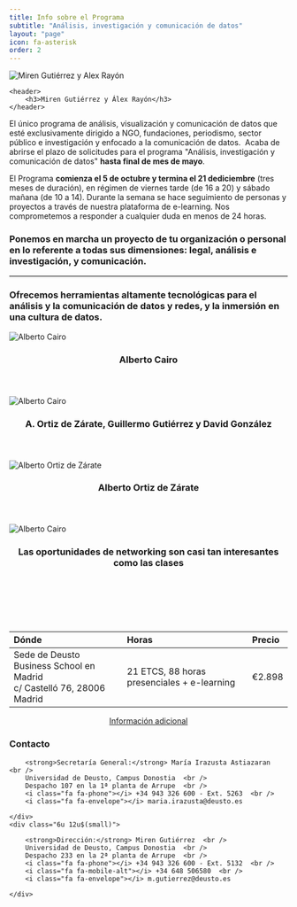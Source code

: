 ```yaml
---
title: Info sobre el Programa
subtitle: "Análisis, investigación y comunicación de datos"
layout: "page"
icon: fa-asterisk
order: 2
---
```


<span class="image right item">
    <img src="{{ 'assets/images/info/deusto-datacom-mirengutierrez-alexrayon.jpg' | relative_url }}" alt="Miren Gutiérrez y Alex Rayón" />
    
    <header>
        <h3>Miren Gutiérrez y Álex Rayón</h3>
    </header>
</span>

El único programa ​de análisis, visualización y comunicación de datos que esté exclusivamente dirigido a NGO, fundaciones, periodismo, sector público​ ​e investigación y enfocado a la comunicación de datos. ​
Acaba de abrirse el plazo de solicitudes​ para el programa "Análisis, investigación y comunicación de datos"​ **hasta final de mes​ de mayo**.​

El Programa **comienza e​l 5 de​ octubre y termina e​l 21 de​ diciembre** (tres meses de duración), en régimen de viernes tarde (de 16 a 20) y sábado mañana (de 10 a 14).​ Durante la semana se hace seguimiento de personas y proyectos a través de nuestra plataforma de e-learning. Nos comprometemos a responder a cualquier duda en menos de 24 horas.​

### Ponemos en marcha un proyecto de tu organización o personal en lo referente a todas sus dimensiones: legal, análisis e investigación, y comunicación. 

<hr style="border-top:solid 1px #ccc" />

### Ofrecemos herramientas altamente tecnológicas para​ el análisis y​ la comunicación de datos​ y redes, ​y la ​inmersión en una cultura de datos. 

<div class="row">
    <div class="6u (mobile)">
        <div class="item">
            <img class="image fit" src="{{ 'assets/images/info/deusto-datacom-albertocairo.jpg' | relative_url }}" alt="Alberto Cairo" />
            <header>
                <h3>Alberto Cairo</h3>
            </header>
        </div>
        <div class="item">
            <img class="image fit" src="{{ 'assets/images/info/deusto-datacom-alorza-ggalmazor-ketari.jpg' | relative_url }}" alt="Alberto Cairo" />
            <header>
                <h3>A. Ortiz de Zárate, Guillermo Gutiérrez y David González</h3>
            </header>
        </div>
    </div>  
    <div class="6u$ (mobile)">
        <div class="item">
            <img  class="image fit" src="{{ 'assets/images/info/deusto-datacom-alorza.jpg' | relative_url }}" alt="Alberto Ortiz de Zárate" />
            <header>
                <h3>Alberto Ortiz de Zárate</h3>
            </header>
        </div>
        <div class="item">
            <img class="image fit" src="{{ 'assets/images/info/deusto-datacom-comida.jpg' | relative_url }}" alt="Alberto Cairo" />
            <header>
                <h3>Las oportunidades de networking son casi tan interesantes como las clases</h3>
            </header>
        </div>
    </div>
  </div>

<div style="height:3em;"></div>

| Dónde                                                                      | Horas                                       | Precio |
|:---------------------------------------------------------------------------|:--------------------------------------------|:-------|
| Sede de Deusto Business School en Madrid<br />c/ Castelló 76, 28006 Madrid | 21 ETCS, 88 horas presenciales + e-learning | €2.898 |


<div style="text-align:center;">
    <a href="https://www.deusto.es/cs/Satellite/deusto/es/masteres/estudios-masteres/experto-en-analisis-investigacion-y-comunicacion-de-datos/programa" class="button">Información adicional</a>
</div>


### Contacto

<div class="row">
    <div class="6u 12u$(small)">

        <strong>Secretaría General:</strong> María Irazusta Astiazaran  <br />
        Universidad de Deusto, Campus Donostia  <br />
        Despacho 107 en la 1ª planta de Arrupe  <br />
        <i class="fa fa-phone"></i> +34 943 326 600 - Ext. 5263  <br />
        <i class="fa fa-envelope"></i> maria.irazusta@deusto.es

    </div>
    <div class="6u 12u$(small)">

        <strong>Dirección:</strong> Miren Gutiérrez  <br />
        Universidad de Deusto, Campus Donostia  <br />
        Despacho 233 en la 2ª planta de Arrupe  <br />
        <i class="fa fa-phone"></i> +34 943 326 600 - Ext. 5132  <br />
        <i class="fa fa-mobile-alt"></i> +34 648 506580  <br />
        <i class="fa fa-envelope"></i> m.gutierrez@deusto.es

    </div>
</div>